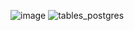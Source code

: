 ![image](https://github.com/VitaliyDolceVita/goit-pydev-hw2/assets/47143915/31392717-6d61-407a-adb3-b4a0b2be6167)
![tables_postgres](https://github.com/VitaliyDolceVita/goit-pydev-hw2/assets/47143915/0c7565dc-6154-431a-9dcf-3ed99c6ef7a8)


